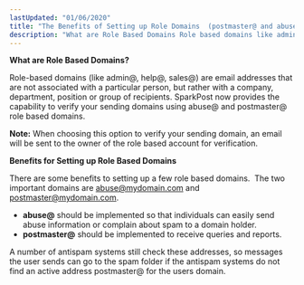 ```yaml
---
lastUpdated: "01/06/2020"
title: "The Benefits of Setting up Role Domains  (postmaster@ and abuse@)"
description: "What are Role Based Domains Role based domains like admin help sales are email addresses that are not associated with a particular person but rather with a company department position or group of recipients Spark Post now provides the capability to verify your sending domains using abuse and postmaster role..."
---
```


**What are Role Based Domains?**

Role-based domains (like admin@, help@, sales@) are email addresses that are not associated with a particular person, but rather with a company, department, position or group of recipients. SparkPost now provides the capability to verify your sending domains using abuse@ and postmaster@ role based domains. 

**Note:** When choosing this option to verify your sending domain, an email will be sent to the owner of the role based account for verification.

**Benefits for Setting up Role Based Domains**

There are some benefits to setting up a few role based domains.  The two important domains are abuse@mydomain.com and postmaster@mydomain.com.

* **abuse@** should be implemented so that individuals can easily send abuse information or complain about spam to a domain holder.
* **postmaster@** should be implemented to receive queries and reports.

A number of antispam systems still check these addresses, so messages the user sends can go to the spam folder if the antispam systems do not find an active address postmaster@ for the users domain.
